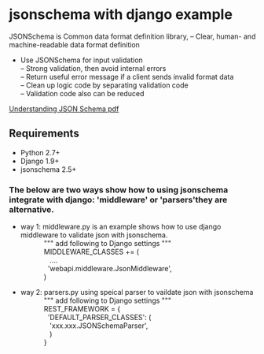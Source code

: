 # jsonschema with django example
JSONSchema is Common data format definition library, – Clear, human- and machine-readable data format definition  
* Use JSONSchema for input validation  
– Strong validation, then avoid internal errors  
– Return useful error message if a client sends invalid format data  
– Clean up logic code by separating validation code  
– Validation code also can be reduced  

[Understanding JSON Schema pdf](http://spacetelescope.github.io/understanding-json-schema/UnderstandingJSONSchema.pdf)<br />  

## Requirements
* Python 2.7+
* Django 1.9+
* jsonschema 2.5+


### The below are two ways show how to using jsonschema integrate with django: 'middleware' or 'parsers'they are alternative.  ###

* way 1: middleware.py is an example shows how to use django middleware to validate json with jsonschema.  
            """ add following to Django settings """  
            MIDDLEWARE_CLASSES += (  
                 ....  
              'webapi.middleware.JsonMiddleware',  
            )  
  

* way 2: parsers.py using speical parser to vaildate json with jsonschema  
            """ add following to Django settings """  
            REST_FRAMEWORK = {  
              'DEFAULT_PARSER_CLASSES': (  
                    'xxx.xxx.JSONSchemaParser',          
                 )  
            }

